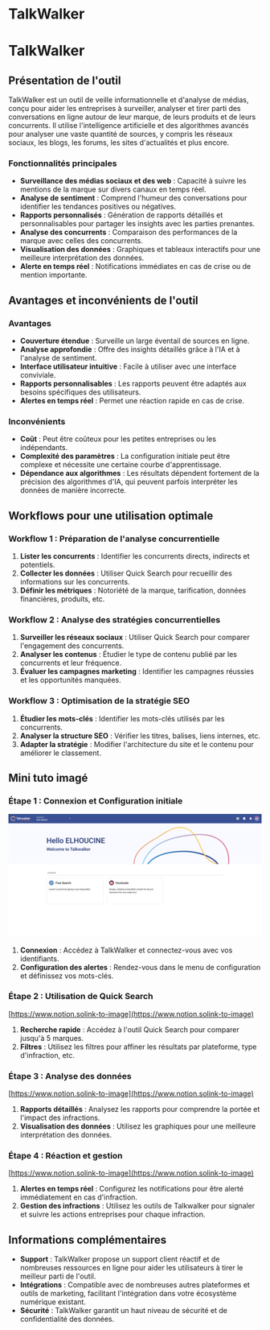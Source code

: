 # TalkWalker

# TalkWalker

## Présentation de l'outil

TalkWalker est un outil de veille informationnelle et d'analyse de médias, conçu pour aider les entreprises à surveiller, analyser et tirer parti des conversations en ligne autour de leur marque, de leurs produits et de leurs concurrents. Il utilise l'intelligence artificielle et des algorithmes avancés pour analyser une vaste quantité de sources, y compris les réseaux sociaux, les blogs, les forums, les sites d'actualités et plus encore.

### Fonctionnalités principales

- **Surveillance des médias sociaux et des web** : Capacité à suivre les mentions de la marque sur divers canaux en temps réel.
- **Analyse de sentiment** : Comprend l'humeur des conversations pour identifier les tendances positives ou négatives.
- **Rapports personnalisés** : Génération de rapports détaillés et personnalisables pour partager les insights avec les parties prenantes.
- **Analyse des concurrents** : Comparaison des performances de la marque avec celles des concurrents.
- **Visualisation des données** : Graphiques et tableaux interactifs pour une meilleure interprétation des données.
- **Alerte en temps réel** : Notifications immédiates en cas de crise ou de mention importante.

## Avantages et inconvénients de l'outil

### Avantages

- **Couverture étendue** : Surveille un large éventail de sources en ligne.
- **Analyse approfondie** : Offre des insights détaillés grâce à l'IA et à l'analyse de sentiment.
- **Interface utilisateur intuitive** : Facile à utiliser avec une interface conviviale.
- **Rapports personnalisables** : Les rapports peuvent être adaptés aux besoins spécifiques des utilisateurs.
- **Alertes en temps réel** : Permet une réaction rapide en cas de crise.

### Inconvénients

- **Coût** : Peut être coûteux pour les petites entreprises ou les indépendants.
- **Complexité des paramètres** : La configuration initiale peut être complexe et nécessite une certaine courbe d'apprentissage.
- **Dépendance aux algorithmes** : Les résultats dépendent fortement de la précision des algorithmes d'IA, qui peuvent parfois interpréter les données de manière incorrecte.

## Workflows pour une utilisation optimale

### Workflow 1 : Préparation de l'analyse concurrentielle

1. **Lister les concurrents** : Identifier les concurrents directs, indirects et potentiels.
2. **Collecter les données** : Utiliser Quick Search pour recueillir des informations sur les concurrents.
3. **Définir les métriques** : Notoriété de la marque, tarification, données financières, produits, etc.

### Workflow 2 : Analyse des stratégies concurrentielles

1. **Surveiller les réseaux sociaux** : Utiliser Quick Search pour comparer l'engagement des concurrents.
2. **Analyser les contenus** : Étudier le type de contenu publié par les concurrents et leur fréquence.
3. **Évaluer les campagnes marketing** : Identifier les campagnes réussies et les opportunités manquées.

### Workflow 3 : Optimisation de la stratégie SEO

1. **Étudier les mots-clés** : Identifier les mots-clés utilisés par les concurrents.
2. **Analyser la structure SEO** : Vérifier les titres, balises, liens internes, etc.
3. **Adapter la stratégie** : Modifier l'architecture du site et le contenu pour améliorer le classement.

## Mini tuto imagé

### Étape 1 : Connexion et Configuration initiale

!["Dashboard"](./images/talkwalker1.png)

1. **Connexion** : Accédez à TalkWalker et connectez-vous avec vos identifiants.
2. **Configuration des alertes** : Rendez-vous dans le menu de configuration et définissez vos mots-clés.

### Étape 2 : Utilisation de Quick Search

[https://www.notion.solink-to-image](https://www.notion.solink-to-image)

1. **Recherche rapide** : Accédez à l'outil Quick Search pour comparer jusqu'à 5 marques.
2. **Filtres** : Utilisez les filtres pour affiner les résultats par plateforme, type d'infraction, etc.

### Étape 3 : Analyse des données

[https://www.notion.solink-to-image](https://www.notion.solink-to-image)

1. **Rapports détaillés** : Analysez les rapports pour comprendre la portée et l'impact des infractions.
2. **Visualisation des données** : Utilisez les graphiques pour une meilleure interprétation des données.

### Étape 4 : Réaction et gestion

[https://www.notion.solink-to-image](https://www.notion.solink-to-image)

1. **Alertes en temps réel** : Configurez les notifications pour être alerté immédiatement en cas d'infraction.
2. **Gestion des infractions** : Utilisez les outils de Talkwalker pour signaler et suivre les actions entreprises pour chaque infraction.

## Informations complémentaires

- **Support** : TalkWalker propose un support client réactif et de nombreuses ressources en ligne pour aider les utilisateurs à tirer le meilleur parti de l'outil.
- **Intégrations** : Compatible avec de nombreuses autres plateformes et outils de marketing, facilitant l'intégration dans votre écosystème numérique existant.
- **Sécurité** : TalkWalker garantit un haut niveau de sécurité et de confidentialité des données.